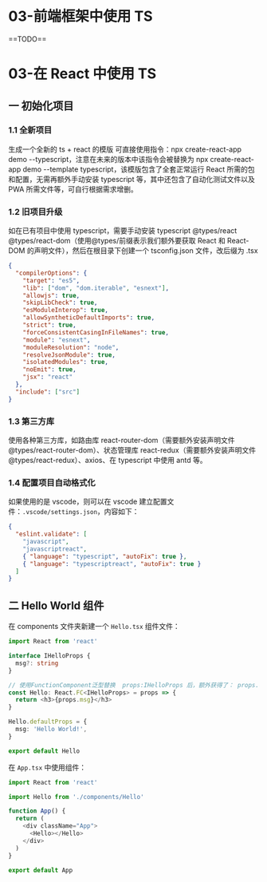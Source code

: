# 03-前端框架中使用 TS

==TODO==

# 03-在 React 中使用 TS

## 一 初始化项目

### 1.1 全新项目

生成一个全新的 ts + react 的模版 可直接使用指令：npx create-react-app demo --typescript，注意在未来的版本中该指令会被替换为 npx create-react-app demo --template typescript，该模版包含了全套正常运行 React 所需的包和配置，无需再额外手动安装 typescript 等，其中还包含了自动化测试文件以及 PWA 所需文件等，可自行根据需求增删。

### 1.2 旧项目升级

如在已有项目中使用 typescript，需要手动安装 typescript @types/react @types/react-dom（使用@types/前缀表示我们额外要获取 React 和 React-DOM 的声明文件），然后在根目录下创建一个 tsconfig.json 文件，改后缀为 .tsx

```json
{
  "compilerOptions": {
    "target": "es5",
    "lib": ["dom", "dom.iterable", "esnext"],
    "allowjs": true,
    "skipLibCheck": true,
    "esModuleInterop": true,
    "allowSyntheticDefaultImports": true,
    "strict": true,
    "forceConsistentCasingInFileNames": true,
    "module": "esnext",
    "moduleResolution": "node",
    "resolveJsonModule": true,
    "isolatedModules": true,
    "noEmit": true,
    "jsx": "react"
  },
  "include": ["src"]
}
```

### 1.3 第三方库

使用各种第三方库，如路由库 react-router-dom（需要额外安装声明文件@types/react-router-dom）、状态管理库 react-redux（需要额外安装声明文件@types/react-redux）、axios、在 typescript 中使用 antd 等。

### 1.4 配置项目自动格式化

如果使用的是 vscode，则可以在 vscode 建立配置文件：`.vscode/settings.json`，内容如下：

```json
{
  "eslint.validate": [
    "javascript",
    "javascriptreact",
    { "language": "typescript", "autoFix": true },
    { "language": "typescriptreact", "autoFix": true }
  ]
}
```

## 二 Hello World 组件

在 components 文件夹新建一个 `Hello.tsx` 组件文件：

```ts
import React from 'react'

interface IHelloProps {
  msg?: string
}

// 使用FunctionComponent泛型替换  props:IHelloProps 后，额外获得了： props.children 等属性，更便捷
const Hello: React.FC<IHelloProps> = props => {
  return <h3>{props.msg}</h3>
}

Hello.defaultProps = {
  msg: 'Hello World!',
}

export default Hello
```

在 `App.tsx` 中使用组件：

```ts
import React from 'react'

import Hello from './components/Hello'

function App() {
  return (
    <div className="App">
      <Hello></Hello>
    </div>
  )
}

export default App
```
